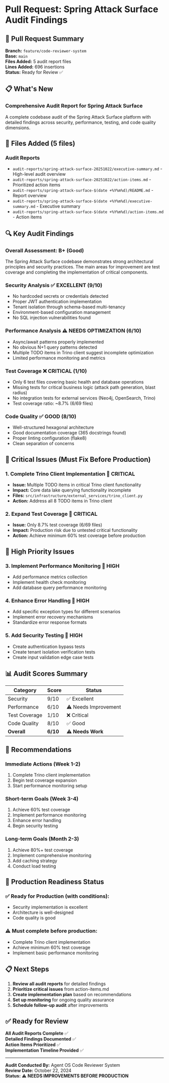 # Pull Request: Spring Attack Surface Audit Findings

## 🎯 Pull Request Summary

**Branch:** `feature/code-reviewer-system`  
**Base:** `main`  
**Files Added:** 5 audit report files  
**Lines Added:** 696 insertions  
**Status:** Ready for Review ✅

## 📋 What's New

### **Comprehensive Audit Report for Spring Attack Surface**
A complete codebase audit of the Spring Attack Surface platform with detailed findings across security, performance, testing, and code quality dimensions.

## 📁 Files Added (5 files)

### **Audit Reports**
- `audit-reports/spring-attack-surface-20251022/executive-summary.md` - High-level audit overview
- `audit-reports/spring-attack-surface-20251022/action-items.md` - Prioritized action items
- `audit-reports/spring-attack-surface-$(date +%Y%m%d)/README.md` - Report overview
- `audit-reports/spring-attack-surface-$(date +%Y%m%d)/executive-summary.md` - Executive summary
- `audit-reports/spring-attack-surface-$(date +%Y%m%d)/action-items.md` - Action items

## 🔍 Key Audit Findings

### **Overall Assessment: B+ (Good)**

The Spring Attack Surface codebase demonstrates strong architectural principles and security practices. The main areas for improvement are test coverage and completing the implementation of critical components.

### **Security Analysis** ✅ **EXCELLENT (9/10)**
- No hardcoded secrets or credentials detected
- Proper JWT authentication implementation
- Tenant isolation through schema-based multi-tenancy
- Environment-based configuration management
- No SQL injection vulnerabilities found

### **Performance Analysis** ⚠️ **NEEDS OPTIMIZATION (6/10)**
- Async/await patterns properly implemented
- No obvious N+1 query patterns detected
- Multiple TODO items in Trino client suggest incomplete optimization
- Limited performance monitoring and metrics

### **Test Coverage** ❌ **CRITICAL (1/10)**
- Only 6 test files covering basic health and database operations
- Missing tests for critical business logic (attack path generation, blast radius)
- No integration tests for external services (Neo4j, OpenSearch, Trino)
- Test coverage ratio: ~8.7% (6/69 files)

### **Code Quality** ✅ **GOOD (8/10)**
- Well-structured hexagonal architecture
- Good documentation coverage (365 docstrings found)
- Proper linting configuration (flake8)
- Clean separation of concerns

## 🚨 Critical Issues (Must Fix Before Production)

### **1. Complete Trino Client Implementation** 🚨 **CRITICAL**
- **Issue:** Multiple TODO items in critical Trino client functionality
- **Impact:** Core data lake querying functionality incomplete
- **Files:** `src/infrastructure/external_services/trino_client.py`
- **Action:** Address all 8 TODO items in Trino client

### **2. Expand Test Coverage** 🚨 **CRITICAL**
- **Issue:** Only 8.7% test coverage (6/69 files)
- **Impact:** Production risk due to untested critical functionality
- **Action:** Achieve minimum 60% test coverage before production

## 🔶 High Priority Issues

### **3. Implement Performance Monitoring** 🔶 **HIGH**
- Add performance metrics collection
- Implement health check monitoring
- Add database query performance monitoring

### **4. Enhance Error Handling** 🔶 **HIGH**
- Add specific exception types for different scenarios
- Implement error recovery mechanisms
- Standardize error response formats

### **5. Add Security Testing** 🔶 **HIGH**
- Create authentication bypass tests
- Create tenant isolation verification tests
- Create input validation edge case tests

## 📊 Audit Scores Summary

| Category | Score | Status |
|----------|-------|--------|
| Security | 9/10 | ✅ Excellent |
| Performance | 6/10 | ⚠️ Needs Improvement |
| Test Coverage | 1/10 | ❌ Critical |
| Code Quality | 8/10 | ✅ Good |
| **Overall** | **6/10** | **⚠️ Needs Work** |

## 🎯 Recommendations

### **Immediate Actions (Week 1-2)**
1. Complete Trino client implementation
2. Begin test coverage expansion
3. Start performance monitoring setup

### **Short-term Goals (Week 3-4)**
1. Achieve 60% test coverage
2. Implement performance monitoring
3. Enhance error handling
4. Begin security testing

### **Long-term Goals (Month 2-3)**
1. Achieve 80%+ test coverage
2. Implement comprehensive monitoring
3. Add caching strategy
4. Conduct load testing

## 🚀 Production Readiness Status

### **✅ Ready for Production (with conditions):**
- Security implementation is excellent
- Architecture is well-designed
- Code quality is good

### **⚠️ Must complete before production:**
- Complete Trino client implementation
- Achieve minimum 60% test coverage
- Implement basic performance monitoring

## 📋 Next Steps

1. **Review all audit reports** for detailed findings
2. **Prioritize critical issues** from action-items.md
3. **Create implementation plan** based on recommendations
4. **Set up monitoring** for ongoing quality assurance
5. **Schedule follow-up audit** after improvements

## ✅ Ready for Review

**All Audit Reports Complete** ✅  
**Detailed Findings Documented** ✅  
**Action Items Prioritized** ✅  
**Implementation Timeline Provided** ✅

---

**Audit Conducted By:** Agent OS Code Reviewer System  
**Review Date:** October 22, 2024  
**Status:** ⚠️ **NEEDS IMPROVEMENTS BEFORE PRODUCTION**



